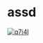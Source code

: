# assd
[1]: https://telegra.ph/
[![ q7i4l ](https://user-images.githubusercontent.com/70608272/262962522-6b017da5-9134-4867-bdda-dfe3d61ffd5c.png)][1]
